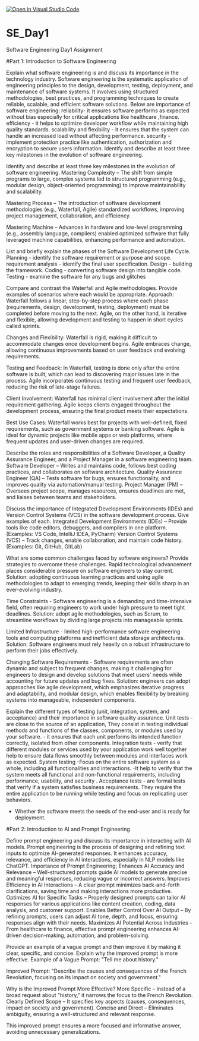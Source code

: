 [![Open in Visual Studio Code](https://classroom.github.com/assets/open-in-vscode-2e0aaae1b6195c2367325f4f02e2d04e9abb55f0b24a779b69b11b9e10269abc.svg)](https://classroom.github.com/online_ide?assignment_repo_id=18389636&assignment_repo_type=AssignmentRepo)
# SE_Day1
Software Engineering Day1 Assignment

#Part 1: Introduction to Software Engineering

Explain what software engineering is and discuss its importance in the technology industry. 
Software engineering is the systematic application of engineering principles to the design, development, testing, deployment, and maintenance of software systems. It involves using structured methodologies, best practices, and programming techniques to create reliable, scalable, and efficient software solutions.
Below are importance of software engineering:
 reliability- it ensures software performs as expected without bias especially for critical applications like healthcare ,finance. 
 efficiency - it helps to optimize developer workflow while maintaining high quality standards.
 scalability and flexibility - it ensures that the system can handle an increased load without affecting performance.
 security - implement protection practice like authentication, authorization and encryption to secure users information. Identify and describe at least three key milestones in the evolution of software engineering.




Identify and describe at least three key milestones in the evolution of software engineering.
Mastering Complexity – The shift from simple programs to large, complex systems led to structured programming (e.g., modular design, object-oriented programming) to improve maintainability and scalability.

Mastering Process – The introduction of software development methodologies (e.g., Waterfall, Agile) standardized workflows, improving project management, collaboration, and efficiency.

Mastering Machine – Advances in hardware and low-level programming (e.g., assembly language, compilers) enabled optimized software that fully leveraged machine capabilities, enhancing performance and automation.


List and briefly explain the phases of the Software Development Life Cycle.
Planning - identify the software requirement or purpose and scope.
requirement analysis - identify the final user specification. 
Design - building the framework. 
Coding - converting software design into tangible code.
Testing - examine the software for any bugs and glitches


Compare and contrast the Waterfall and Agile methodologies. Provide examples of scenarios where each would be appropriate.
Approach:
Waterfall follows a linear, step-by-step process where each phase (requirements, design, development, testing, deployment) must be completed before moving to the next. Agile, on the other hand, is iterative and flexible, allowing development and testing to happen in short cycles called sprints.

Changes and Flexibility:
Waterfall is rigid, making it difficult to accommodate changes once development begins. Agile embraces change, allowing continuous improvements based on user feedback and evolving requirements.

Testing and Feedback:
In Waterfall, testing is done only after the entire software is built, which can lead to discovering major issues late in the process. Agile incorporates continuous testing and frequent user feedback, reducing the risk of late-stage failures.

Client Involvement:
Waterfall has minimal client involvement after the initial requirement gathering. Agile keeps clients engaged throughout the development process, ensuring the final product meets their expectations.

Best Use Cases:
Waterfall works best for projects with well-defined, fixed requirements, such as government systems or banking software. Agile is ideal for dynamic projects like mobile apps or web platforms, where frequent updates and user-driven changes are required.


Describe the roles and responsibilities of a Software Developer, a Quality Assurance Engineer, and a Project Manager in a software engineering team.
Software Developer – Writes and maintains code, follows best coding practices, and collaborates on software architecture.
Quality Assurance Engineer (QA) – Tests software for bugs, ensures functionality, and improves quality via automation/manual testing.
Project Manager (PM) – Oversees project scope, manages resources, ensures deadlines are met, and liaises between teams and stakeholders.


Discuss the importance of Integrated Development Environments (IDEs) and Version Control Systems (VCS) in the software development process. Give examples of each.
Integrated Development Environments (IDEs) – Provide tools like code editors, debuggers, and compilers in one platform. (Examples: VS Code, IntelliJ IDEA, PyCharm)
Version Control Systems (VCS) – Track changes, enable collaboration, and maintain code history. (Examples: Git, GitHub, GitLab)


What are some common challenges faced by software engineers? Provide strategies to overcome these challenges.
Rapid technological advancement places considerable pressure on software engineers to stay current.
Solution: adopting continuous learning practices and using agile methodologies to adapt to emerging trends, keeping their skills sharp in an ever-evolving industry.

Time Constraints - Software engineering is a demanding and time-intensive field, often requiring engineers to work under high pressure to meet tight deadlines.
Solution: adopt agile methodologies, such as Scrum, to streamline workflows by dividing large projects into manageable sprints.

Limited Infrastructure - limited high-performance software engineering tools and computing platforms and inefficient data storage architectures. 
Solution: Software engineers must rely heavily on a robust infrastructure to perform their jobs effectively.

Changing Software Requirements - Software requirements are often dynamic and subject to frequent changes, making it challenging for engineers to design and develop solutions that meet users' needs while accounting for future updates and bug fixes. 
Solution: engineers can adopt approaches like agile development, which emphasizes iterative progress and adaptability, and modular design, which enables flexibility by breaking systems into manageable, independent components.



Explain the different types of testing (unit, integration, system, and acceptance) and their importance in software quality assurance.
 Unit tests - are close to the source of an application, They consist in testing individual methods and functions of the classes, components, or modules used by your software. - it ensures that each unit performs its intended function correctly, isolated from other components.
 Integration tests - verify that different modules or services used by your application work well together help to ensure data flows smoothly between modules and interfaces work as expected.
 System testing -Focus on the entire software system as a whole, including all functionalities and interactions.
 -It help to verify that the system meets all functional and non-functional requirements, including performance, usability, and security .
 Acceptance tests - are formal tests that verify if a system satisfies business requirements. They require the entire application to be running while testing and focus on replicating user behaviors. 
- Whether the software meets the needs of the end-user and is ready for deployment.


#Part 2: Introduction to AI and Prompt Engineering


Define prompt engineering and discuss its importance in interacting with AI models.
Prompt engineering is the process of designing and refining text inputs to optimize AI-generated responses. It enhances accuracy, relevance, and efficiency in AI interactions, especially in NLP models like ChatGPT.
Importance of Prompt Engineering;
Enhances AI Accuracy and Relevance – Well-structured prompts guide AI models to generate precise and meaningful responses, reducing vague or incorrect answers.
Improves Efficiency in AI Interactions – A clear prompt minimizes back-and-forth clarifications, saving time and making interactions more productive.
Optimizes AI for Specific Tasks – Properly designed prompts can tailor AI responses for various applications like content creation, coding, data analysis, and customer support.
Enables Better Control Over AI Output – By refining prompts, users can adjust AI tone, depth, and focus, ensuring responses align with their needs.
Maximizes AI Potential Across Industries – From healthcare to finance, effective prompt engineering enhances AI-driven decision-making, automation, and problem-solving.


Provide an example of a vague prompt and then improve it by making it clear, specific, and concise. Explain why the improved prompt is more effective.
Example of a Vague Prompt:
"Tell me about history."

Improved Prompt:
"Describe the causes and consequences of the French Revolution, focusing on its impact on society and government."

Why is the Improved Prompt More Effective?
More Specific – Instead of a broad request about "history," it narrows the focus to the French Revolution.
Clearly Defined Scope – It specifies key aspects (causes, consequences, impact on society and government).
Concise and Direct – Eliminates ambiguity, ensuring a well-structured and relevant response.

This improved prompt ensures a more focused and informative answer, avoiding unnecessary generalizations.

